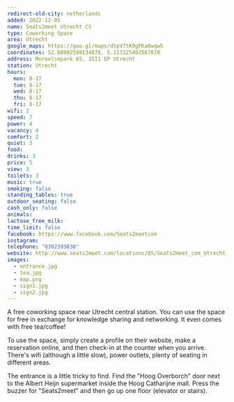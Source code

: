 ```yaml
---
redirect-old-city: netherlands
added: 2022-12-05
name: Seats2meet Utrecht CS
type: Coworking Space
area: Utrecht
google_maps: https://goo.gl/maps/dtpV7tK9gFKa8wqw5
coordinates: 52.08902599134878, 5.113225402567878
address: Moreelsepark 65, 3511 EP Utrecht
station: Utrecht
hours:
  mon: 8-17
  tue: 8-17
  wed: 8-17
  thu: 8-17
  fri: 8-17
wifi: 2
speed: 7
power: 4
vacancy: 4
comfort: 2
quiet: 3
food: 
drinks: 3
price: 5
view: 3
toilets: 3
music: true
smoking: false
standing_tables: true
outdoor_seating: false
cash_only: false
animals: 
lactose_free_milk: 
time_limit: false
facebook: https://www.facebook.com/Seats2meetcom
instagram: 
telephone: "0302393838"
website: http://www.seats2meet.com/locations/85/Seats2meet_com_Utrecht_CS
images:
  - entrance.jpg
  - tea.jpg
  - map.png
  - sign1.jpg
  - sign2.jpg
---
```


A free coworking space near Utrecht central station. You can use the space for free in exchange for knowledge sharing and networking. It even comes with free tea/coffee!

To use the space, simply create a profile on their website, make a reservation online, and then check-in at the counter when you arrive. There's wifi (although a little slow), power outlets, plenty of seating in different areas.

The entrance is a little tricky to find. Find the "Hoog Overborch" door next to the Albert Heijn supermarket inside the Hoog Catharijne mall. Press the buzzer for "Seats2meet" and then go up one floor (elevator or stairs).
